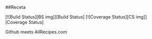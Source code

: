 ##Receta

[![Build Status][BS img]][Build Status]
[![Coverage Status][CS img]][Coverage Status]

Github meets AllRecipes.com